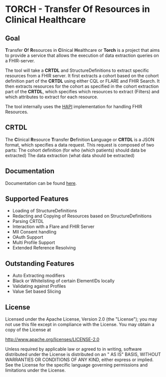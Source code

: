 ﻿# TORCH - Transfer Of Resources in Clinical Healthcare

## Goal

**T**ransfer **O**f **R**esources in **C**linical **H**ealthcare or **Torch** is a project that aims to provide
a service that allows the execution of data extraction queries on a FHIR-server.

The tool will take a **CRTDL** and StructureDefinitions to extract specific resources from a FHIR server.
It first extracts a cohort based on the cohort definition part of the **CRTDL** using either CQL or FLARE and FHIR
Search.
It then extracts resources for the cohort as specified in the cohort extraction part of the **CRTDL**, which specifies
which resources
to extract (Filters) and which attributes to extract for each resource.

The tool internally uses the [HAPI](https://hapifhir.io/) implementation for handling FHIR Resources.

## CRTDL

The **C**linical **R**esource **T**ransfer **D**efinition **L**anguage or **CRTDL** is a JSON format, which specifies a
data request.
This request is composed of two parts:
The cohort definition (for who (which patients) should data be extracted)
The data extraction (what data should be extracted)

## Documentation

Documentation can be found [here](https://medizininformatik-initiative.github.io/torch/).

## Supported Features

- Loading of StructureDefinitions
- Redacting and Copying of Resources based on StructureDefinitions
- Parsing CRTDL
- Interaction with a Flare and FHIR Server
- MII Consent handling
- OAuth Support
- Multi Profile Support
- Extended Reference Resolving

## Outstanding Features

- Auto Extracting modifiers
- Black or Whitelisting of certain ElementIDs locally
- Validating against Profiles
- Value Set based Slicing

## License

Licensed under the Apache License, Version 2.0 (the "License"); you may not use this file except in compliance with the
License. You may obtain a copy of the License at

http://www.apache.org/licenses/LICENSE-2.0

Unless required by applicable law or agreed to in writing, software distributed under the License is distributed on an "
AS IS" BASIS, WITHOUT WARRANTIES OR CONDITIONS OF ANY KIND, either express or implied. See the License for the specific
language governing permissions and limitations under the License.

[1]: <https://en.wikipedia.org/wiki/ISO_8601>

[2]: <http://hl7.org/fhir/R5/async-bulk.html>

[3]: <https://github.com/medizininformatik-initiative/flare/releases/>

[4]: <https://github.com/medizininformatik-initiative/feasibility-deploy/tree/main/feasibility-triangle>

[5]: <https://hl7.org/fhir/R5/async-bundle.html>
